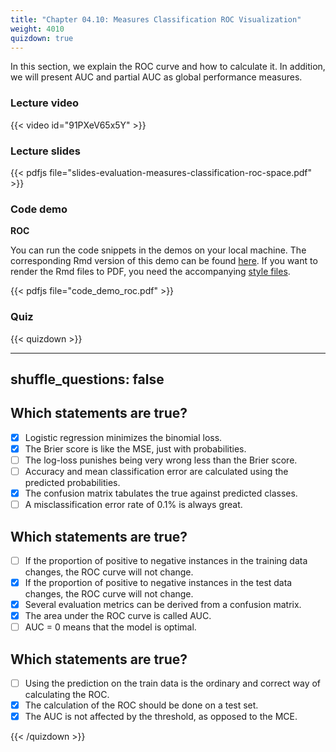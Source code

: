```yaml
---
title: "Chapter 04.10: Measures Classification ROC Visualization"
weight: 4010
quizdown: true
---
```

In this section, we explain the ROC curve and how to calculate it. In addition, we will present AUC and partial AUC as global performance measures.

<!--more-->

### Lecture video

{{< video id="91PXeV65x5Y" >}}

### Lecture slides

{{< pdfjs file="slides-evaluation-measures-classification-roc-space.pdf" >}}

### Code demo

**ROC**

You can run the code snippets in the demos on your local machine. The corresponding Rmd version of this demo can be found [here](https://github.com/compstat-lmu/lecture_i2ml/blob/master/code-demos/code_demo_roc.Rmd). If you want to render the Rmd files to PDF, you need the accompanying [style files](https://github.com/compstat-lmu/lecture_i2ml/tree/master/style). 

{{< pdfjs file="code_demo_roc.pdf" >}}

### Quiz

{{< quizdown >}}

---
shuffle_questions: false
---

## Which statements are true? 

- [x] Logistic regression minimizes the binomial loss.
- [x] The Brier score is like the MSE, just with probabilities.
- [ ] The log-loss punishes being very wrong less than the Brier score.
- [ ] Accuracy and mean classification error are calculated using the predicted probabilities.
- [x] The confusion matrix tabulates the true against predicted classes.
- [ ] A misclassification error rate of 0.1% is always great.

## Which statements are true? 

- [ ] If the proportion of positive to negative instances in the training data changes, the ROC curve will not change.
- [x] If the proportion of positive to negative instances in the test data changes, the ROC curve will not change.
- [x] Several evaluation metrics can be derived from a confusion matrix.
- [x] The area under the ROC curve is called AUC.
- [ ] AUC = 0 means that the model is optimal.

## Which statements are true? 

- [ ] Using the prediction on the train data is the ordinary and correct way of calculating the ROC.
- [x] The calculation of the ROC should be done on a test set.
- [x] The AUC is not affected by the threshold, as opposed to the MCE.

{{< /quizdown >}}